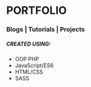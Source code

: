 # PORTFOLIO
### Blogs | Tutorials | Projects

##### CREATED USING:
* OOP PHP
* JavaScript/ES6
* HTML/CSS
* SASS